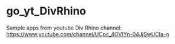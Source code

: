 # go_yt_DivRhino
Sample apps from youtube Div Rhino channel: https://www.youtube.com/channel/UCpc_4OVIYn-04JjSwUCIa-g
